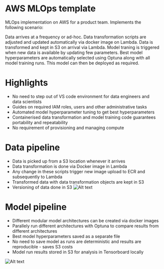 # AWS MLOps template

MLOps implementation on AWS for a product team. Implements the following scenario:

Data arrives at a frequency or ad-hoc. Data transformation scripts are adjusted and updated automatically via docker image on Lambda. Data is transformed and kept in S3 on arrival via Lambda. Model traning is triggered when new data is available by updating few parameters. Best model hyperparameters are automatically selected using Optuna along with all model training runs. This model can then be deployed as required.

# Highlights

* No need to step out of VS code environment for data engineers and data scientists
* Guides on required IAM roles, users and other administrative tasks
* Automated model hyperparameter tuning to get best hyperparameters
* Containerised data transformation and model training code guarantees portability and repeatability
* No requirement of provisioning and managing compute

# Data pipeline

* Data is picked up from a S3 location whenever it arrives
* Data transformation is done via Docker image in Lambda
* Any change in these scripts trigger new image upload to ECR and subsequently to Lambda
* Transformed data with data transformation objects are kept in S3
* Versioning of data done in S3
![Alt text](image-1.png)

# Model pipeline

* Different modular model architectures can be created via docker images
* Parallely run different architectures with Optuna to compare results from different architectures
* Best model hyperparameters saved as a separate file
* No need to save model as runs are deterministic and results are reproducible - saves S3 costs
* Model run results stored in S3 for analysis in Tensorboard locally

![Alt text](image.png)